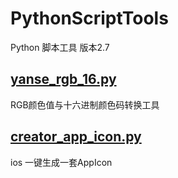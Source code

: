 # PythonScriptTools
Python 脚本工具 版本2.7

## [yanse_rgb_16.py](./yanse_rgb_16.py)
RGB颜色值与十六进制颜色码转换工具

## [creator_app_icon.py](./creator_app_icon.py)
ios 一键生成一套AppIcon
